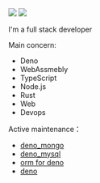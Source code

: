 <img src="https://github-readme-stats.vercel.app/api?username=manyuanrong&show_icons=true&icon_color=805AD5&text_color=718096&bg_color=ffffff&hide_title=true" />

<img src="https://github-readme-stats.vercel.app/api/top-langs/?username=manyuanrong&layout=compact" />
    
I'm a full stack developer

Main concern:

- Deno
- WebAssmebly
- TypeScript
- Node.js
- Rust
- Web
- Devops

Active maintenance：

- [deno_mongo](https://github.com/manyuanrong/deno_mongo)
- [deno_mysql](https://github.com/denodrivers/mysql)
- [orm for deno](https://github.com/manyuanrong/dso)
- [deno](https://github.com/denoland/deno)

